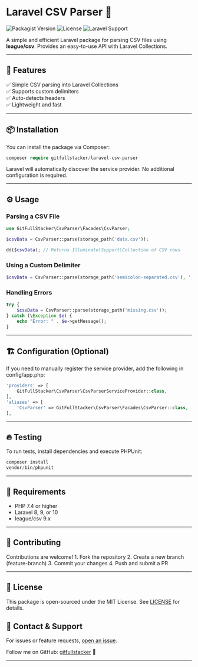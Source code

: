 # Laravel CSV Parser 📄

![Packagist Version](https://img.shields.io/packagist/v/gitfullstacker/laravel-csv-parser)
![License](https://img.shields.io/github/license/gitfullstacker/laravel-csv-parser)
![Laravel Support](https://img.shields.io/badge/Laravel-8%2B-blue)

A simple and efficient Laravel package for parsing CSV files using **league/csv**. Provides an easy-to-use API with Laravel Collections.

---

## 🚀 Features

✅ Simple CSV parsing into Laravel Collections  
✅ Supports custom delimiters  
✅ Auto-detects headers  
✅ Lightweight and fast  

---

## 📦 Installation

You can install the package via Composer:

```php
composer require gitfullstacker/laravel-csv-parser
```

Laravel will automatically discover the service provider. No additional configuration is required.

---

## ⚙️ Usage

### Parsing a CSV File

```php
use GitFullStacker\CsvParser\Facades\CsvParser;

$csvData = CsvParser::parse(storage_path('data.csv'));

dd($csvData); // Returns Illuminate\Support\Collection of CSV rows
```

### Using a Custom Delimiter

```php
$csvData = CsvParser::parse(storage_path('semicolon-separated.csv'), ';');
```

### Handling Errors

```php
try {
    $csvData = CsvParser::parse(storage_path('missing.csv'));
} catch (\Exception $e) {
    echo "Error: " . $e->getMessage();
}
```

---

## 🏗 Configuration (Optional)

If you need to manually register the service provider, add the following in config/app.php:

```php
'providers' => [
    GitFullStacker\CsvParser\CsvParserServiceProvider::class,
],
'aliases' => [
    'CsvParser' => GitFullStacker\CsvParser\Facades\CsvParser::class,
],
```

---

## 🔥 Testing

To run tests, install dependencies and execute PHPUnit:

```php
composer install
vendor/bin/phpunit
```

---

## 🧰 Requirements

- PHP 7.4 or higher  
- Laravel 8, 9, or 10  
- league/csv 9.x

---

## 🤝 Contributing

Contributions are welcome!
	1.	Fork the repository
	2.	Create a new branch (feature-branch)
	3.	Commit your changes
	4.	Push and submit a PR

---

## 📜 License

This package is open-sourced under the MIT License. See [LICENSE](./LICENSE) for details.

## 📩 Contact & Support

For issues or feature requests, [open an issue](https://github.com/gitfullstacker/laravel-csv-parser/issues).

Follow me on GitHub: [gitfullstacker](https://github.com/gitfullstacker) 🚀

---

